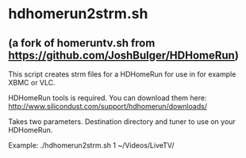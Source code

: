 # hdhomerun2strm.sh
## (a fork of homeruntv.sh from https://github.com/JoshBulger/HDHomeRun)

This script creates strm files for a HDHomeRun for use in for example XBMC or VLC.

HDHomeRun tools is required. You can download them here:
http://www.silicondust.com/support/hdhomerun/downloads/

Takes two parameters. Destination directory and tuner to use on your HDHomeRun.

Example:
./hdhomerun2strm.sh 1 ~/Videos/LiveTV/
